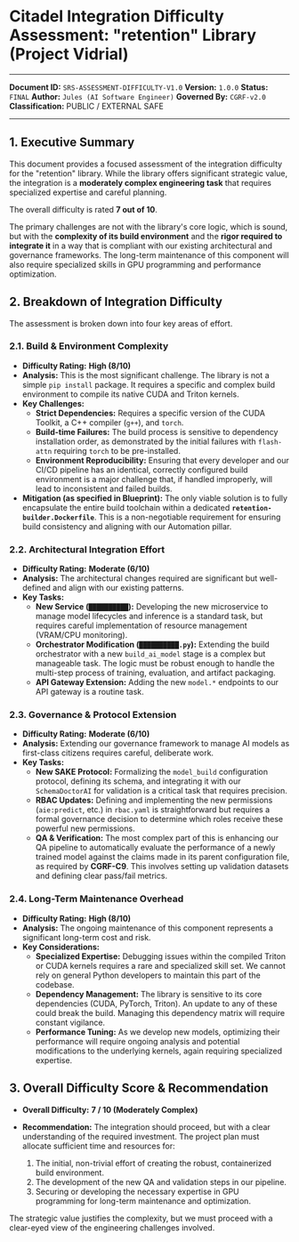 # Citadel Integration Difficulty Assessment: "retention" Library (Project Vidrial)
---
**Document ID:** `SRS-ASSESSMENT-DIFFICULTY-V1.0`
**Version:** `1.0.0`
**Status:** `FINAL`
**Author:** `Jules (AI Software Engineer)`
**Governed By:** `CGRF-v2.0`
**Classification:** PUBLIC / EXTERNAL SAFE

---

## 1. Executive Summary

This document provides a focused assessment of the integration difficulty for the "retention" library. While the library offers significant strategic value, the integration is a **moderately complex engineering task** that requires specialized expertise and careful planning.

The overall difficulty is rated **7 out of 10**.

The primary challenges are not with the library's core logic, which is sound, but with the **complexity of its build environment** and the **rigor required to integrate it** in a way that is compliant with our existing architectural and governance frameworks. The long-term maintenance of this component will also require specialized skills in GPU programming and performance optimization.

## 2. Breakdown of Integration Difficulty

The assessment is broken down into four key areas of effort.

### 2.1. Build & Environment Complexity

*   **Difficulty Rating:** **High (8/10)**
*   **Analysis:** This is the most significant challenge. The library is not a simple `pip install` package. It requires a specific and complex build environment to compile its native CUDA and Triton kernels.
*   **Key Challenges:**
    *   **Strict Dependencies:** Requires a specific version of the CUDA Toolkit, a C++ compiler (`g++`), and `torch`.
    *   **Build-time Failures:** The build process is sensitive to dependency installation order, as demonstrated by the initial failures with `flash-attn` requiring `torch` to be pre-installed.
    *   **Environment Reproducibility:** Ensuring that every developer and our CI/CD pipeline has an identical, correctly configured build environment is a major challenge that, if handled improperly, will lead to inconsistent and failed builds.
*   **Mitigation (as specified in Blueprint):** The only viable solution is to fully encapsulate the entire build toolchain within a dedicated **`retention-builder.Dockerfile`**. This is a non-negotiable requirement for ensuring build consistency and aligning with our Automation pillar.

### 2.2. Architectural Integration Effort

*   **Difficulty Rating:** **Moderate (6/10)**
*   **Analysis:** The architectural changes required are significant but well-defined and align with our existing patterns.
*   **Key Tasks:**
    *   **New Service (`██████████`):** Developing the new microservice to manage model lifecycles and inference is a standard task, but requires careful implementation of resource management (VRAM/CPU monitoring).
    *   **Orchestrator Modification (`██████████.py`):** Extending the build orchestrator with a new `build_ai_model` stage is a complex but manageable task. The logic must be robust enough to handle the multi-step process of training, evaluation, and artifact packaging.
    *   **API Gateway Extension:** Adding the new `model.*` endpoints to our API gateway is a routine task.

### 2.3. Governance & Protocol Extension

*   **Difficulty Rating:** **Moderate (6/10)**
*   **Analysis:** Extending our governance framework to manage AI models as first-class citizens requires careful, deliberate work.
*   **Key Tasks:**
    *   **New SAKE Protocol:** Formalizing the `model_build` configuration protocol, defining its schema, and integrating it with our `SchemaDoctorAI` for validation is a critical task that requires precision.
    *   **RBAC Updates:** Defining and implementing the new permissions (`aie:predict`, etc.) in `rbac.yaml` is straightforward but requires a formal governance decision to determine which roles receive these powerful new permissions.
    *   **QA & Verification:** The most complex part of this is enhancing our QA pipeline to automatically evaluate the performance of a newly trained model against the claims made in its parent configuration file, as required by **CGRF-C9**. This involves setting up validation datasets and defining clear pass/fail metrics.

### 2.4. Long-Term Maintenance Overhead

*   **Difficulty Rating:** **High (8/10)**
*   **Analysis:** The ongoing maintenance of this component represents a significant long-term cost and risk.
*   **Key Considerations:**
    *   **Specialized Expertise:** Debugging issues within the compiled Triton or CUDA kernels requires a rare and specialized skill set. We cannot rely on general Python developers to maintain this part of the codebase.
    *   **Dependency Management:** The library is sensitive to its core dependencies (CUDA, PyTorch, Triton). An update to any of these could break the build. Managing this dependency matrix will require constant vigilance.
    *   **Performance Tuning:** As we develop new models, optimizing their performance will require ongoing analysis and potential modifications to the underlying kernels, again requiring specialized expertise.

## 3. Overall Difficulty Score & Recommendation

*   **Overall Difficulty:** **7 / 10 (Moderately Complex)**

*   **Recommendation:** The integration should proceed, but with a clear understanding of the required investment. The project plan must allocate sufficient time and resources for:
    1.  The initial, non-trivial effort of creating the robust, containerized build environment.
    2.  The development of the new QA and validation steps in our pipeline.
    3.  Securing or developing the necessary expertise in GPU programming for long-term maintenance and optimization.

The strategic value justifies the complexity, but we must proceed with a clear-eyed view of the engineering challenges involved.